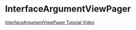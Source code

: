 # InterfaceArgumentViewPager

[InterfaceArgumentViewPager Tutorial Video](https://www.youtube.com/watch?v=NpGyq5vzLW4)